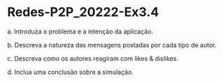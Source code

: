 # Redes-P2P_20222-Ex3.4

a. Introduza o problema e a intenção da aplicação.
        
b. Descreva a natureza das mensagens postadas por cada tipo de autor.
        
c. Descreva como os autores reagiram com likes & dislikes.
        
d. Inclua uma conclusão sobre a simulação.
    
